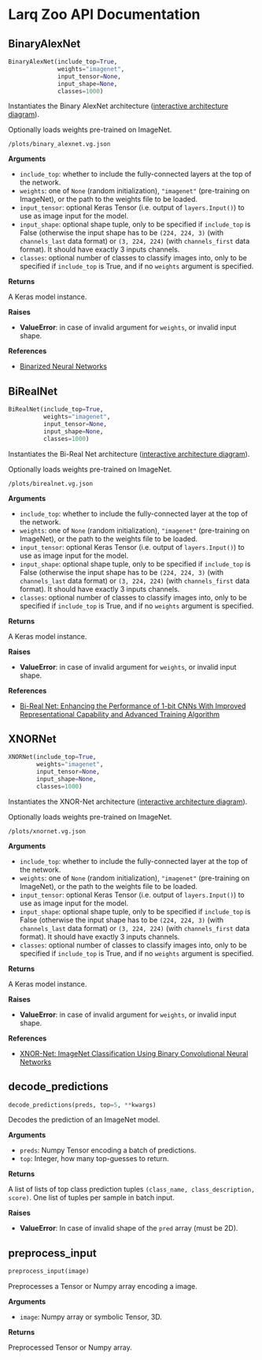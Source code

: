 # Larq Zoo API Documentation

## BinaryAlexNet<a class="headerlink code-link" style="float:right;" href="https://github.com/larq/zoo/blob/master/larq_zoo/binarynet.py#L88" title="Source code"></a>

```python
BinaryAlexNet(include_top=True,
              weights="imagenet",
              input_tensor=None,
              input_shape=None,
              classes=1000)
```

Instantiates the Binary AlexNet architecture ([interactive architecture diagram](https://lutzroeder.github.io/netron/?url=https://cors-anywhere.herokuapp.com/https://github.com/larq/zoo/releases/download/binary_alexnet-v0.2.0/binary_alexnet.h5)).

Optionally loads weights pre-trained on ImageNet.

```plot-altair
/plots/binary_alexnet.vg.json
```

**Arguments**

- `include_top`: whether to include the fully-connected layers at the top of the network.
- `weights`: one of `None` (random initialization), `"imagenet"` (pre-training on
  ImageNet), or the path to the weights file to be loaded.
- `input_tensor`: optional Keras Tensor (i.e. output of `layers.Input()`) to use as
  image input for the model.
- `input_shape`: optional shape tuple, only to be specified if `include_top` is False
  (otherwise the input shape has to be `(224, 224, 3)` (with `channels_last` data
  format) or `(3, 224, 224)` (with `channels_first` data format).
  It should have exactly 3 inputs channels.
- `classes`: optional number of classes to classify images into, only to be specified
  if `include_top` is True, and if no `weights` argument is specified.

**Returns**

A Keras model instance.

**Raises**

- **ValueError**: in case of invalid argument for `weights`, or invalid input shape.

**References**

- [Binarized Neural Networks](https://papers.nips.cc/paper/6573-binarized-neural-networks)

## BiRealNet<a class="headerlink code-link" style="float:right;" href="https://github.com/larq/zoo/blob/master/larq_zoo/birealnet.py#L100" title="Source code"></a>

```python
BiRealNet(include_top=True,
          weights="imagenet",
          input_tensor=None,
          input_shape=None,
          classes=1000)
```

Instantiates the Bi-Real Net architecture ([interactive architecture diagram](https://lutzroeder.github.io/netron/?url=https://cors-anywhere.herokuapp.com/https://github.com/larq/zoo/releases/download/birealnet-v0.2.0/birealnet.h5)).

Optionally loads weights pre-trained on ImageNet.

```plot-altair
/plots/birealnet.vg.json
```

**Arguments**

- `include_top`: whether to include the fully-connected layer at the top of the network.
- `weights`: one of `None` (random initialization), `"imagenet"` (pre-training on
  ImageNet), or the path to the weights file to be loaded.
- `input_tensor`: optional Keras Tensor (i.e. output of `layers.Input()`) to use as
  image input for the model.
- `input_shape`: optional shape tuple, only to be specified if `include_top` is False
  (otherwise the input shape has to be `(224, 224, 3)` (with `channels_last` data
  format) or `(3, 224, 224)` (with `channels_first` data format).
  It should have exactly 3 inputs channels.
- `classes`: optional number of classes to classify images into, only to be specified
  if `include_top` is True, and if no `weights` argument is specified.

**Returns**

A Keras model instance.

**Raises**

- **ValueError**: in case of invalid argument for `weights`, or invalid input shape.

**References**

- [Bi-Real Net: Enhancing the Performance of 1-bit CNNs With Improved
  Representational Capability and Advanced Training
  Algorithm](https://arxiv.org/abs/1808.00278)

## XNORNet<a class="headerlink code-link" style="float:right;" href="https://github.com/larq/zoo/blob/master/larq_zoo/xnornet.py#L150" title="Source code"></a>

```python
XNORNet(include_top=True,
        weights="imagenet",
        input_tensor=None,
        input_shape=None,
        classes=1000)
```

Instantiates the XNOR-Net architecture ([interactive architecture diagram](https://lutzroeder.github.io/netron/?url=https://cors-anywhere.herokuapp.com/https://github.com/larq/zoo/releases/download/xnornet-v0.2.0/xnornet.h5)).

Optionally loads weights pre-trained on ImageNet.

```plot-altair
/plots/xnornet.vg.json
```

**Arguments**

- `include_top`: whether to include the fully-connected layer at the top of the network.
- `weights`: one of `None` (random initialization), `"imagenet"` (pre-training on
  ImageNet), or the path to the weights file to be loaded.
- `input_tensor`: optional Keras Tensor (i.e. output of `layers.Input()`) to use as
  image input for the model.
- `input_shape`: optional shape tuple, only to be specified if `include_top` is False
  (otherwise the input shape has to be `(224, 224, 3)` (with `channels_last` data
  format) or `(3, 224, 224)` (with `channels_first` data format).
  It should have exactly 3 inputs channels.
- `classes`: optional number of classes to classify images into, only to be specified
  if `include_top` is True, and if no `weights` argument is specified.

**Returns**

A Keras model instance.

**Raises**

- **ValueError**: in case of invalid argument for `weights`, or invalid input shape.

**References**

- [XNOR-Net: ImageNet Classification Using Binary Convolutional Neural Networks](https://arxiv.org/abs/1603.05279)

## decode_predictions<a class="headerlink code-link" style="float:right;" href="https://github.com/keras-team/keras-applications/blob/master/keras_applications/imagenet_utils.py#L198" title="Source code"></a>

```python
decode_predictions(preds, top=5, **kwargs)
```

Decodes the prediction of an ImageNet model.

**Arguments**

- `preds`: Numpy Tensor encoding a batch of predictions.
- `top`: Integer, how many top-guesses to return.

**Returns**

A list of lists of top class prediction tuples `(class_name, class_description, score)`. One list of tuples per sample in batch input.

**Raises**

- **ValueError**: In case of invalid shape of the `pred` array (must be 2D).

## preprocess_input<a class="headerlink code-link" style="float:right;" href="https://github.com/larq/zoo/blob/master/larq_zoo/data.py#L33" title="Source code"></a>

```python
preprocess_input(image)
```

Preprocesses a Tensor or Numpy array encoding a image.

**Arguments**

- `image`: Numpy array or symbolic Tensor, 3D.

**Returns**

Preprocessed Tensor or Numpy array.
